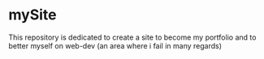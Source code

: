 # mySite
This repository is dedicated to create a site to become my portfolio and to better myself on web-dev (an area where i fail in many regards)
